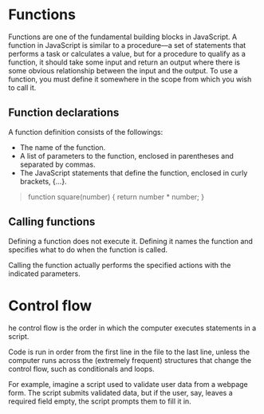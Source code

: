 # Functions
Functions are one of the fundamental building blocks in JavaScript. A function in JavaScript is similar to a procedure—a set of statements that performs a task or calculates a value, but for a procedure to qualify as a function, it should take some input and return an output where there is some obvious relationship between the input and the output. To use a function, you must define it somewhere in the scope from which you wish to call it.
## Function declarations
A function definition consists of the followings:
* The name of the function.
* A list of parameters to the function, enclosed in parentheses and separated by commas.
* The JavaScript statements that define the function, enclosed in curly brackets, {...}.

>function square(number) { return number * number;
}

## Calling functions
Defining a function does not execute it. Defining it names the function and specifies what to do when the function is called.

Calling the function actually performs the specified actions with the indicated parameters.

# Control flow
he control flow is the order in which the computer executes statements in a script.

Code is run in order from the first line in the file to the last line, unless the computer runs across the (extremely frequent) structures that change the control flow, such as conditionals and loops. 

For example, imagine a script used to validate user data from a webpage form. The script submits validated data, but if the user, say, leaves a required field empty, the script prompts them to fill it in. 